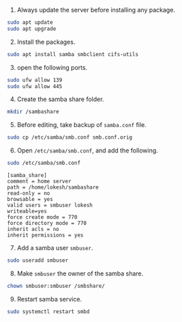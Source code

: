 1. Always update the server before installing any package.
```bash
sudo apt update 
sudo apt upgrade
```

2. Install the packages.
```bash
sudo apt install samba smbclient cifs-utils
```

3. open the following ports.
```bash
sudo ufw allow 139
sudo ufw allow 445
```

4. Create the samba share folder.
```bash
mkdir /sambashare
```

5. Before editing, take backup of `samba.conf` file.
```bash
sudo cp /etc/samba/smb.conf smb.conf.orig
```

6. Open `/etc/samba/smb.conf`, and add the following.
```bash
sudo /etc/samba/smb.conf
```
```
[samba_share]
comment = home server
path = /home/lokesh/sambashare
read-only = no
browsable = yes
valid users = smbuser lokesh
writeable=yes
force create mode = 770
force directory mode = 770
inherit acls = no
inherit permissions = yes
```

7. Add a samba user `smbuser`.
```bash
sudo useradd smbuser
```

8. Make `smbuser` the owner of the samba share.
```bash
chown smbuser:smbuser /smbshare/
```

9. Restart samba service.
```bash
sudo systemctl restart smbd
```